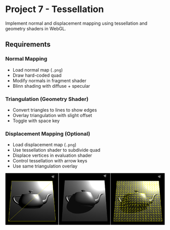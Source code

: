 # Project 7 - Tessellation

Implement normal and displacement mapping using tessellation and geometry shaders in WebGL.

## Requirements

### Normal Mapping
- Load normal map (`.png`)  
- Draw hard-coded quad  
- Modify normals in fragment shader  
- Blinn shading with diffuse + specular  

### Triangulation (Geometry Shader)
- Convert triangles to lines to show edges  
- Overlay triangulation with slight offset  
- Toggle with space key  

### Displacement Mapping (Optional)
- Load displacement map (`.png`)  
- Use tessellation shader to subdivide quad  
- Displace vertices in evaluation shader  
- Control tessellation with arrow keys  
- Use same triangulation overlay  

![alt text](image.png)  
